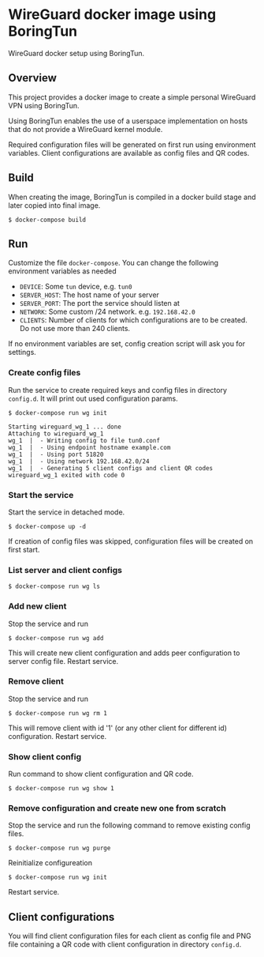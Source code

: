 # WireGuard docker image using BoringTun

WireGuard docker setup using BoringTun.

## Overview

This project provides a docker image to create a simple personal WireGuard VPN using BoringTun.

Using BoringTun enables the use of a userspace implementation on hosts that do not provide a WireGuard kernel module.

Required configuration files will be generated on first run using environment variables. Client configurations are
available as config files and QR codes.

## Build

When creating the image, BoringTun is compiled in a docker build stage and later copied into final image.

```
$ docker-compose build
```

## Run

Customize the file `docker-compose`. You can change the following environment variables as needed

* `DEVICE`: Some `tun` device, e.g. `tun0`
* `SERVER_HOST`: The host name of your server
* `SERVER_PORT`: The port the service should listen at
* `NETWORK`: Some custom /24 network. e.g. `192.168.42.0`
* `CLIENTS`: Number of clients for which configurations are to be created. Do not use more than 240 clients.

If no environment variables are set, config creation script will ask you for settings.

### Create config files

Run the service to create required keys and config files in directory `config.d`. It will print out used configuration params.

```
$ docker-compose run wg init

Starting wireguard_wg_1 ... done
Attaching to wireguard_wg_1
wg_1  |  - Writing config to file tun0.conf
wg_1  |  - Using endpoint hostname example.com
wg_1  |  - Using port 51820
wg_1  |  - Using network 192.168.42.0/24
wg_1  |  - Generating 5 client configs and client QR codes
wireguard_wg_1 exited with code 0
```

### Start the service

Start the service in detached mode.

```
$ docker-compose up -d
```
If creation of config files was skipped, configuration files will be created on first start.

### List server and client configs

```
$ docker-compose run wg ls
```

### Add new client

Stop the service and run

```
$ docker-compose run wg add
```

This will create new client configuration and adds peer configuration to server config file. Restart service.

### Remove client

Stop the service and run

```
$ docker-compose run wg rm 1
```

This will remove client with id '1' (or any other client for different id) configuration. Restart service.

### Show client config

Run command to show client configuration and QR code.

```
$ docker-compose run wg show 1
```

### Remove configuration and create new one from scratch

Stop the service and run the following command to remove existing config files.

```
$ docker-compose run wg purge
```
Reinitialize configureation

```
$ docker-compose run wg init
```

Restart service.

## Client configurations

You will find client configuration files for each client as config file and PNG file containing a QR code with
client configuration in directory `config.d`.